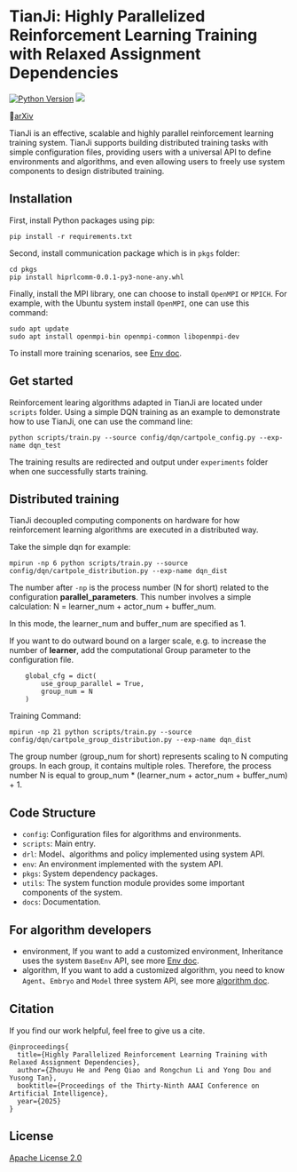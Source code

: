 # TianJi: Highly Parallelized Reinforcement Learning Training with Relaxed Assignment Dependencies

[![Python Version](https://img.shields.io/badge/python-3.6%2F3.7%2F3.8-green)]() [<img src="https://img.shields.io/badge/license-Apache_2.0-blue">]()

📄<a href="http://arxiv.org/abs/2502.20190">arXiv</a>

TianJi is an effective, scalable and highly parallel reinforcement learning training system. TianJi supports building distributed training tasks with simple configuration files, providing users with a universal API to define environments and algorithms, and even allowing users to freely use system components to design distributed training.

## Installation

First, install Python packages using pip:

```
pip install -r requirements.txt
```

Second, install communication package which is in `pkgs` folder:

```
cd pkgs
pip install hiprlcomm-0.0.1-py3-none-any.whl
```

Finally, install the MPI library, one can choose to install `OpenMPI` or `MPICH`. For example, with the Ubuntu system install `OpenMPI`, one can use this command:

```
sudo apt update
sudo apt install openmpi-bin openmpi-common libopenmpi-dev
```

To install more training scenarios, see [Env doc](docs/environment.md).

## Get started

Reinforcement learing algorithms adapted in TianJi are located under `scripts` folder. Using a simple DQN training as an example to demonstrate how to use TianJi, one can use the command line:

```
python scripts/train.py --source config/dqn/cartpole_config.py --exp-name dqn_test
```

The training results are redirected and output under `experiments` folder when one successfully starts training.

## Distributed training

TianJi decoupled computing components on hardware for how reinforcement learning algorithms are executed in a distributed way. 

Take the simple dqn for example:

```
mpirun -np 6 python scripts/train.py --source config/dqn/cartpole_distribution.py --exp-name dqn_dist 
```

The number after `-np` is the process number (N for short) related to the configuration **parallel_parameters**. This number involves a simple calculation: N = learner_num + actor_num + buffer_num.

In this mode, the learner_num and buffer_num are specified as 1.

If you want to do outward bound on a larger scale, e.g. to increase the number of **learner**,  add the computational Group parameter to the configuration file.

```
    global_cfg = dict(
        use_group_parallel = True,
        group_num = N
    )
```

Training Command:

```
mpirun -np 21 python scripts/train.py --source config/dqn/cartpole_group_distribution.py --exp-name dqn_dist 
```

The group number (group_num for short) represents scaling to N computing groups. In each group, it contains multiple roles. Therefore, the process number N is equal to group_num * (learner_num + actor_num + buffer_num) + 1.

## Code Structure

- `config`: Configuration files for algorithms and environments.
- `scripts`: Main entry.
- `drl`: Model、algorithms and policy implemented using system API.
- `env`: An environment implemented with the system API.
- `pkgs`: System dependency packages.
- `utils`: The system function module provides some important components of the system.
- `docs`: Documentation.

## For algorithm developers

- environment, If you want to add a customized environment, Inheritance uses the system `BaseEnv` API, see more [Env doc](docs/environment.md).
- algorithm, If you want to add a customized algorithm, you need to know `Agent`、`Embryo` and `Model` three system API, see more [algorithm doc](docs/algorithm.md).

## Citation
If you find our work helpful, feel free to give us a cite.

```
@inproceedings{
  title={Highly Parallelized Reinforcement Learning Training with Relaxed Assignment Dependencies},
  author={Zhouyu He and Peng Qiao and Rongchun Li and Yong Dou and Yusong Tan},
  booktitle={Proceedings of the Thirty-Ninth AAAI Conference on Artificial Intelligence},
  year={2025}
}
```

## License
[Apache License 2.0](LICENSE)

